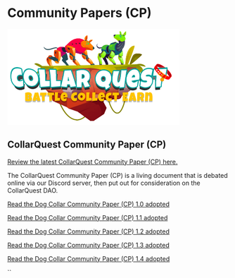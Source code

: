 # Community Papers (CP)

![CollarQuest a Metaverse Play2Earn Ecosystem](../../.gitbook/assets/CollarQuest-SM.png)

## CollarQuest Community Paper (CP)

[Review the latest CollarQuest Community Paper (CP) here.](community-paper-cp-1.4.md)



The CollarQuest Community Paper (CP) is a living document that is debated online via our Discord server, then put out for consideration on the CollarQuest DAO.

[Read the Dog Collar Community Paper (CP) 1.0 adopted](community-paper-cp-1.0/)

[Read the Dog Collar Community Paper (CP) 1.1 adopted](community-paper-cp-1.1/)

[Read the Dog Collar Community Paper (CP) 1.2 adopted](community-paper-cp-1.2/)

[Read the Dog Collar Community Paper (CP) 1.3 adopted ](community-paper-cp-1.3.md)

[Read the Dog Collar Community Paper (CP) 1.4 adopted ](community-paper-cp-1.4.md)



``
